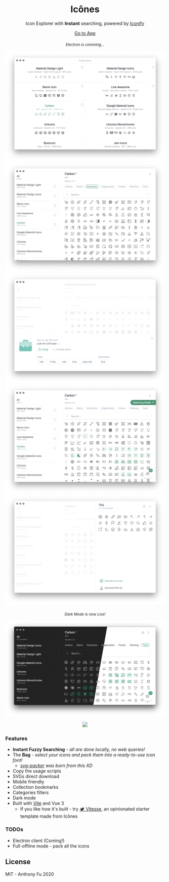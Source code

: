 <h1 align="center">
Icônes
</h1>

<p align="center">Icon Explorer with <b>Instant</b> searching, powered by <a href="https://github.com/iconify/iconify" target="_blank">Iconify</a> </p>

<p align="center">
<a href="https://icones.js.org">Go to App</a>
</p>

<p align="center">
<sub><em>Electron is comming...</em></sub>
</p>

![](./screenshots/1.png)
![](./screenshots/2.png)
![](./screenshots/3.png)
![](./screenshots/4.png)
![](./screenshots/5.png)

<p align="center">
<sub><em>Dark Mode is now Live!</em></sub>
</p>

![](./screenshots/6.png)


<p align="center">
  <a href="https://cdn.jsdelivr.net/gh/antfu/static/sponsors.svg">
    <img src='https://cdn.jsdelivr.net/gh/antfu/static/sponsors.svg'/>
  </a>
</p>


### Features

- **Instant Fuzzy Searching** *- all are done locally, no web queries!*
- The **Bag** *- select your icons and pack them into a ready-to-use icon font!*
  - *[svg-packer](https://github.com/antfu/svg-packer) was born from this XD*
- Copy the usage scripts
- SVGs direct download
- Mobile friendly
- Collection bookmarks
- Categories filters
- Dark mode
- Built with [Vite](https://github.com/vitejs/vite) and Vue 3
  - If you like how it's built - try [🏕 Vitesse](https://github.com/antfu/vitesse), an opinionated starter template made from Icônes

### TODOs

- Electron client (Coming!)
- Full-offline mode - pack all the icons

## License

MIT - Anthony Fu 2020
